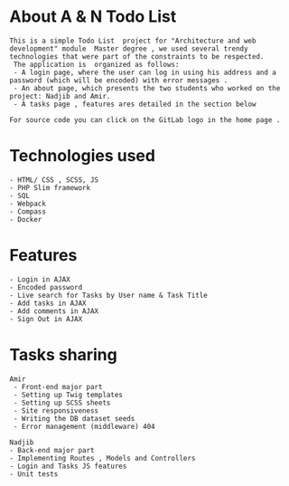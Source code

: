 # About A & N Todo List 
    This is a simple Todo List  project for "Architecture and web development" module  Master degree , we used several trendy technologies that were part of the constraints to be respected.
     The application is  organized as follows:
     - A login page, where the user can log in using his address and a password (which will be encoded) with error messages . 
     - An about page, which presents the two students who worked on the project: Nadjib and Amir. 
     - A tasks page , features ares detailed in the section below 

    For source code you can click on the GitLab logo in the home page . 

   
# Technologies used
    - HTML/ CSS , SCSS, JS
    - PHP Slim framework 
    - SQL 
    - Webpack 
    - Compass
    - Docker
    
# Features 
    - Login in AJAX
    - Encoded password 
    - Live search for Tasks by User name & Task Title
    - Add tasks in AJAX 
    - Add comments in AJAX 
    - Sign Out in AJAX

# Tasks sharing
    Amir 
     - Front-end major part
     - Setting up Twig templates 
     - Setting up SCSS sheets
     - Site responsiveness
     - Writing the DB dataset seeds
     - Error management (middleware) 404
     
    Nadjib  
    - Back-end major part
    - Implementing Routes , Models and Controllers
    - Login and Tasks JS features 
    - Unit tests 
    
    

